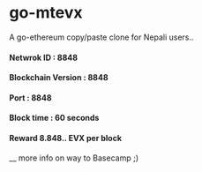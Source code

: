 # go-mtevx
A go-ethereum copy/paste clone for Nepali users..

#### Netwrok ID : 8848 
#### Blockchain Version : 8848 
#### Port : 8848 
#### Block time : 60 seconds 
#### Reward 8.848.. EVX per block
__ more info on way to Basecamp ;)
